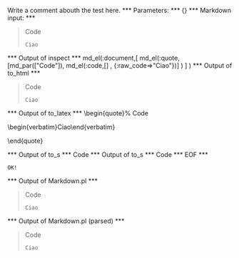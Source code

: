 Write a comment abouth the test here.
*** Parameters: ***
{}
*** Markdown input: ***
> Code
>
>     Ciao
*** Output of inspect ***
md_el(:document,[
	md_el(:quote,[md_par(["Code"]), md_el(:code,[] , {:raw_code=>"Ciao"})] )
] )
*** Output of to_html ***

<blockquote>
<p>Code</p>

<pre><code>Ciao</code></pre>
</blockquote>

*** Output of to_latex ***
\begin{quote}%
Code

\begin{verbatim}Ciao\end{verbatim}

\end{quote}

*** Output of to_s ***
Code
*** Output of to_s ***
Code
*** EOF ***



	OK!



*** Output of Markdown.pl ***
<blockquote>
  <p>Code</p>

<pre><code>Ciao
</code></pre>
</blockquote>

*** Output of Markdown.pl (parsed) ***
<blockquote>
  <p>Code</p
     >

<pre
       ><code>Ciao
</code
     ></pre
     >
</blockquote
 >